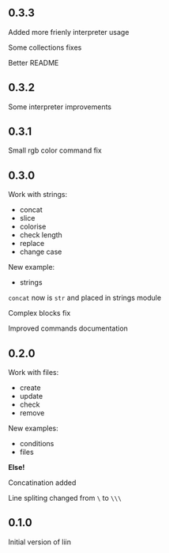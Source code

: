 ## 0.3.3

Added more frienly interpreter usage

Some collections fixes

Better README

## 0.3.2

Some interpreter improvements

## 0.3.1

Small rgb color command fix

## 0.3.0

Work with strings:
- concat
- slice
- colorise
- check length
- replace
- change case

New example:
- strings

`concat` now is `str` and placed in strings module

Complex blocks fix

Improved commands documentation

## 0.2.0

Work with files:
- create
- update
- check
- remove

New examples:
- conditions
- files

**Else!**

Concatination added

Line spliting changed from `\` to `\\\`

## 0.1.0

Initial version of liin